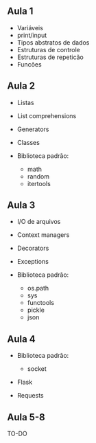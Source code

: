 Aula 1
------
- Variáveis
- print/input
- Tipos abstratos de dados
- Estruturas de controle
- Estruturas de repeticão
- Funcões

Aula 2
------
- Listas
- List comprehensions
- Generators
- Classes

- Biblioteca padrão:
	- math
	- random
	- itertools

Aula 3
------
- I/O de arquivos
- Context managers
- Decorators
- Exceptions

- Biblioteca padrão:
	- os.path
	- sys
	- functools
	- pickle
	- json

Aula 4
------
- Biblioteca padrão:
	- socket

- Flask
- Requests

Aula 5-8
------
TO-DO